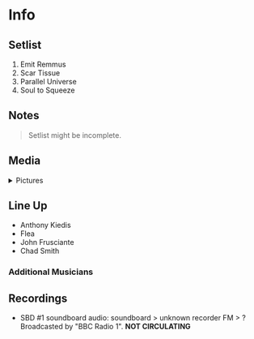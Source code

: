 # Info

## Setlist

1. Emit Remmus
2. Scar Tissue
3. Parallel Universe
4. Soul to Squeeze

## Notes

> Setlist might be incomplete.

## Media 

<details>
  <summary>Pictures</summary>
  <!--<img alt="Setlist" title="Setlist" src="_.jpg" height="200" />
  <img alt="Clipping" title="Clipping" src="_.jpg" height="200" />
  <img alt="Flyer" title="Flyer" src="_.jpg" height="200" />-->
</details>

## Line Up

* Anthony Kiedis
* Flea
* John Frusciante
* Chad Smith

### Additional Musicians

## Recordings

* SBD #1 soundboard audio: soundboard > unknown recorder FM > ? Broadcasted by "BBC Radio 1". **NOT CIRCULATING**
